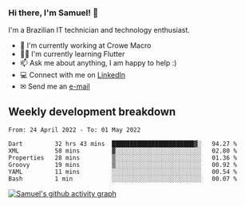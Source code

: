### Hi there, I'm Samuel! 👋

I'm a Brazilian IT technician and technology enthusiast.

- 🏢 I'm currently working at Crowe Macro
- 👨‍💻 I'm currently learning Flutter
- 📫 Ask me about anything, I am happy to help :)
- 💻 Connect with me on [LinkedIn](https://www.linkedin.com/in/samuel-s-marques/)
- ✉ Send me an [e-mail](mailto:samuel.s.marques@protonmail.com)

## Weekly development breakdown
<!--START_SECTION:waka-->

```text
From: 24 April 2022 - To: 01 May 2022

Dart         32 hrs 43 mins  ███████████████████████▓░   94.27 %
XML          58 mins         ▓░░░░░░░░░░░░░░░░░░░░░░░░   02.80 %
Properties   28 mins         ▒░░░░░░░░░░░░░░░░░░░░░░░░   01.36 %
Groovy       19 mins         ▒░░░░░░░░░░░░░░░░░░░░░░░░   00.92 %
YAML         11 mins         ░░░░░░░░░░░░░░░░░░░░░░░░░   00.54 %
Bash         1 min           ░░░░░░░░░░░░░░░░░░░░░░░░░   00.07 %
```

<!--END_SECTION:waka-->

[![Samuel's github activity graph](https://activity-graph.herokuapp.com/graph?username=samuel-s-marques&theme=react-dark)](https://github.com/samuel-s-marques)
